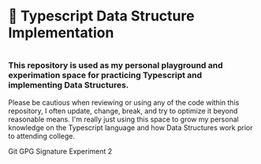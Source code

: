 
<p align="center">
<h1>🚀 Typescript Data Structure Implementation<h1><h3>This repository is used as my personal playground and experimation space for practicing Typescript and implementing Data Structures.</h3>
</p>
Please be cautious when reviewing or using any of the code within this repository, I often update, change, break, and try to optimize it beyond reasonable means. I'm really just using this space to grow my personal knowledge on the Typescript language and how Data Structures work prior to attending college. 

Git GPG Signature Experiment 2
